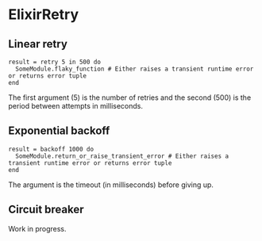 # ElixirRetry

## Linear retry

```
result = retry 5 in 500 do
  SomeModule.flaky_function # Either raises a transient runtime error or returns error tuple
end
```
The first argument (5) is the number of retries and the second (500) is the period between attempts in milliseconds.

## Exponential backoff

```
result = backoff 1000 do
  SomeModule.return_or_raise_transient_error # Either raises a transient runtime error or returns error tuple
end
```
The argument is the timeout (in milliseconds) before giving up.

## Circuit breaker
Work in progress.

